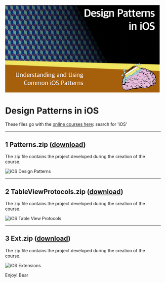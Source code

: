 <img src="https://raw.githubusercontent.com/bearc0025/onlineCourses/main/iOSDesignPatterns/icon.png" alt="iOS Design Patterns" style="width:500px;"/>

# Design Patterns in iOS

These files go with the [online courses here](https://amzn.to/3p0yrZk): search for 'iOS'

<hr/>

## 1 Patterns.zip ([download](https://github.com/bearc0025/onlineCourses/blob/main/iOSDesignPatterns/1%20Patterns.zip))

The zip file contains the project developed during the creation of the course.

<img src="https://s3.amazonaws.com/CAPS-SSE/soju/60b6/a8e35984-caa7-407a-8bd0-e9fe6dccb726/SOJU_IMAGE?versionId=Ca10qqcYbVHRfvOx9JThGnsdQhnBzvnB&X-Amz-Algorithm=AWS4-HMAC-SHA256&X-Amz-Date=20220811T112610Z&X-Amz-SignedHeaders=host&X-Amz-Expires=7200&X-Amz-Credential=AKIAWBV6LQ4QPLOTC37V%2F20220811%2Fus-east-1%2Fs3%2Faws4_request&X-Amz-Signature=46594611659cd6ca57960dfa7b3a7035b51967ae1f2a40ef0d96c3ba22a8577b" 
     alt="iOS Design Patterns" style="width:400px;"/>

<hr/>

## 2 TableViewProtocols.zip ([download](https://github.com/bearc0025/onlineCourses/blob/main/iOSDesignPatterns/2%20TableViewProtocols.zip))

The zip file contains the project developed during the creation of the course.

<img src="https://s3.amazonaws.com/CAPS-SSE/soju/e7d9/1846746e-5734-46d6-9c04-6e82fe350acf/SOJU_IMAGE?versionId=Q_D5ojoXIm5gQW2.KZmy.ypTiUzsUK5L&X-Amz-Algorithm=AWS4-HMAC-SHA256&X-Amz-Date=20220811T112801Z&X-Amz-SignedHeaders=host&X-Amz-Expires=7200&X-Amz-Credential=AKIAWBV6LQ4QPLOTC37V%2F20220811%2Fus-east-1%2Fs3%2Faws4_request&X-Amz-Signature=697dd1940eda4df032880ece63cab162ba164afcfaa680cac5c030fd63482c5f" 
     alt="iOS Table View Protocols" style="width:400px;"/>

<hr/>

## 3 Ext.zip ([download](https://github.com/bearc0025/onlineCourses/blob/main/iOSDesignPatterns/3%20Ext.zip))

The zip file contains the project developed during the creation of the course.

<img src="https://s3.amazonaws.com/CAPS-SSE/soju/d203/581a3fb1-8cc4-4751-b459-732d653de441/SOJU_IMAGE?versionId=KB24GlUWYhYRvTLAtWk9lT1OrjVuqQNg&X-Amz-Algorithm=AWS4-HMAC-SHA256&X-Amz-Date=20220811T112842Z&X-Amz-SignedHeaders=host&X-Amz-Expires=7200&X-Amz-Credential=AKIAWBV6LQ4QPLOTC37V%2F20220811%2Fus-east-1%2Fs3%2Faws4_request&X-Amz-Signature=670ef4bbd188573626cab826c1a7613249731c526024bbba3d47be7eac016828" 
     alt="iOS Extensions" style="width:400px;"/>


Enjoy!
Bear

